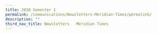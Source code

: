 ```yaml
---
title: 2018 Semester 1
permalink: /communications/Newsletters-Meridian-Times/permalink/
description: ""
third_nav_title: Newsletters   Meridian Times
---
```

